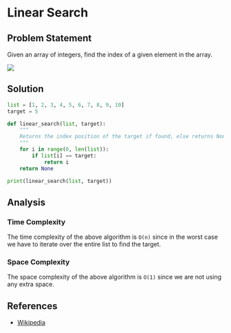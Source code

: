# Linear Search

## Problem Statement
Given an array of integers, find the index of a given element in the array.

<img src="../assets/sequential_search.gif">

## Solution
```python
list = [1, 2, 3, 4, 5, 6, 7, 8, 9, 10]
target = 5

def linear_search(list, target):
    """
    Returns the index position of the target if found, else returns None
    """
    for i in range(0, len(list)):
        if list[i] == target:
            return i
    return None

print(linear_search(list, target))
```

## Analysis

### Time Complexity

The time complexity of the above algorithm is `O(n)` since in the worst case we have to iterate over the entire list to find the target.

### Space Complexity

The space complexity of the above algorithm is `O(1)` since we are not using any extra space.

## References

- [Wikipedia](https://en.wikipedia.org/wiki/Linear_search)